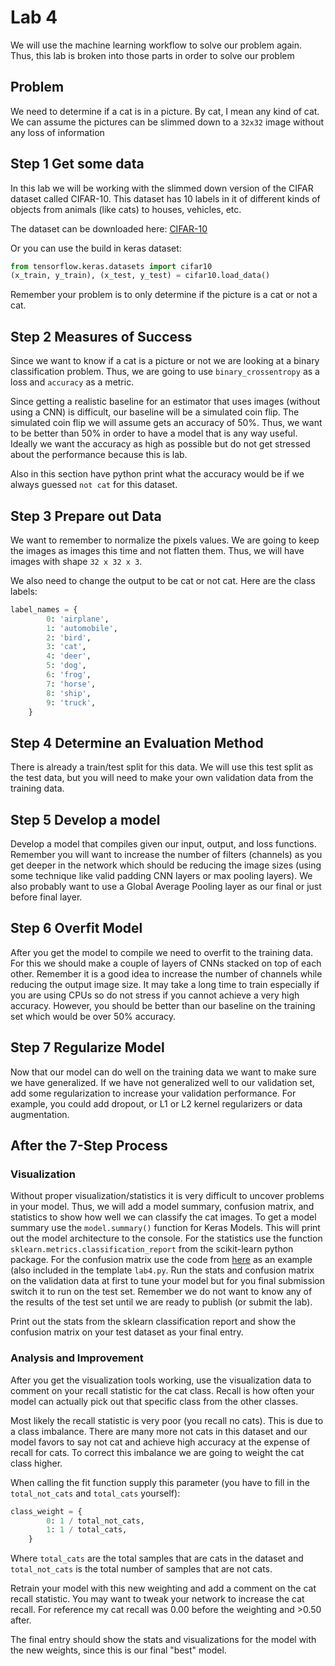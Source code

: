 # Lab 4
We will use the machine learning workflow to solve our problem again. Thus, this lab is broken into those parts in order to solve our problem
## Problem 
We need to determine if a cat is in a picture. By cat, I mean any kind of cat. We can assume the pictures can be slimmed down to a `32x32` image without any loss of information

## Step 1 Get some data
In this lab we will be working with the slimmed down version of the CIFAR dataset called CIFAR-10. This dataset has 10 labels in it of different kinds of objects from animals (like cats) to houses, vehicles, etc. 

The dataset can be downloaded here:
[CIFAR-10](https://www.cs.toronto.edu/~kriz/cifar.html)

Or you can use the build in keras dataset:
```python
from tensorflow.keras.datasets import cifar10
(x_train, y_train), (x_test, y_test) = cifar10.load_data()
```
Remember your problem is to only determine if the picture is a cat or not a cat.

## Step 2 Measures of Success
Since we want to know if a cat is a picture or not we are looking at a binary classification problem. Thus, we are going to use `binary_crossentropy` as a loss and `accuracy` as a metric.

Since getting a realistic baseline for an estimator that uses images (without using a CNN) is difficult, our baseline will be a simulated coin flip. The simulated coin flip we will assume gets an accuracy of 50%. Thus, we want to be better than 50% in order to have a model that is any way useful. Ideally we want the accuracy as high as possible but do not get stressed about the performance because this is lab. 

Also in this section have python print what the accuracy would be if we always guessed `not cat` for this dataset.

## Step 3 Prepare out Data
We want to remember to normalize the pixels values. We are going to keep the images as images this time and not flatten them. Thus, we will have images with shape `32 x 32 x 3`.

We also need to change the output to be cat or not cat. Here are the class labels:
```python
label_names = {
        0: 'airplane',
        1: 'automobile',
        2: 'bird',
        3: 'cat',
        4: 'deer',
        5: 'dog',
        6: 'frog',
        7: 'horse',
        8: 'ship',
        9: 'truck',
    }
```

## Step 4 Determine an Evaluation Method
There is already a train/test split for this data. We will use this test split as the test data, but you will need to make your own validation data from the training data.

## Step 5 Develop a model
Develop a model that compiles given our input, output, and loss functions. Remember you will want to increase the number of filters (channels) as you get deeper in the network which should be reducing the image sizes (using some technique like valid padding CNN layers or max pooling layers). We also probably want to use a Global Average Pooling layer as our final or just before final layer.

## Step 6 Overfit Model
After you get the model to compile we need to overfit to the training data. For this we should make a couple of layers of CNNs stacked on top of each other. Remember it is a good idea to increase the number of channels while reducing the output image size. It may take a long time to train especially if you are using CPUs so do not stress if you cannot achieve a very high accuracy. However, you should be better than our baseline on the training set which would be over 50% accuracy. 

## Step 7 Regularize Model
Now that our model can do well on the training data we want to make sure we have generalized. If we have not generalized well to our validation set, add some regularization to increase your validation performance. For example, you could add dropout, or L1 or L2 kernel regularizers or data augmentation. 

## After the 7-Step Process
### Visualization
Without proper visualization/statistics it is very difficult to uncover problems in your model. Thus, we will add a model summary, confusion matrix, and statistics to show how well we can classify the cat images. 
To get a model summary use the `model.summary()` function for Keras Models. This will print out the model architecture to the console.
For the statistics use the function `sklearn.metrics.classification_report` from the scikit-learn python package. 
For the confusion matrix use the code from [here](https://scikit-learn.org/stable/auto_examples/model_selection/plot_confusion_matrix.html) as an example (also included in the template `lab4.py`. Run the stats and confusion matrix on the validation data at first to tune your model but for you final submission switch it to run on the test set. Remember we do not want to know any of the results of the test set until we are ready to publish (or submit the lab).

Print out the stats from the sklearn classification report and show the confusion matrix on your test dataset as your final entry. 

### Analysis and Improvement
After you get the visualization tools working, use the visualization data to comment on your recall statistic for the cat class. Recall is how often your model can actually pick out that specific class from the other classes. 

Most likely the recall statistic is very poor (you recall no cats). This is due to a class imbalance. There are many more not cats in this dataset and our model favors to say not cat and achieve high accuracy at the expense of recall for cats. To correct this imbalance we are going to weight the cat class higher. 

When calling the fit function supply this parameter (you have to fill in the `total_not_cats` and `total_cats` yourself):
```python
class_weight = {
        0: 1 / total_not_cats,
        1: 1 / total_cats,
    }
```
Where `total_cats` are the total samples that are cats in the dataset and `total_not_cats` is the total number of samples that are not cats.

Retrain your model with this new weighting and add a comment on the cat recall statistic. You may want to tweak your network to increase the cat recall. For reference my cat recall was 0.00 before the weighting and >0.50 after.  

The final entry should show the stats and visualizations for the model with the new weights, since this is our final "best" model.   
